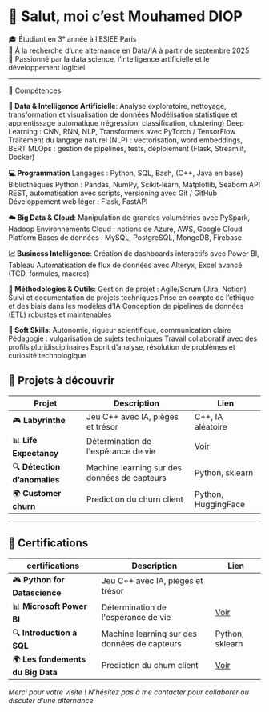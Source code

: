 # 👋 Salut, moi c’est Mouhamed DIOP  

🎓 Étudiant en 3ᵉ année à l’ESIEE Paris  
💼 À la recherche d’une alternance en Data/IA à partir de septembre 2025  
🧠 Passionné par la data science, l’intelligence artificielle et le développement logiciel

---

📌 Compétences

**🧠 Data & Intelligence Artificielle**:
Analyse exploratoire, nettoyage, transformation et visualisation de données
Modélisation statistique et apprentissage automatique (régression, classification, clustering)
Deep Learning : CNN, RNN, NLP, Transformers avec PyTorch / TensorFlow
Traitement du langage naturel (NLP) : vectorisation, word embeddings, BERT
MLOps : gestion de pipelines, tests, déploiement (Flask, Streamlit, Docker)

**💻 Programmation**
Langages : Python, SQL, Bash, (C++, Java en base)
Bibliothèques Python : Pandas, NumPy, Scikit-learn, Matplotlib, Seaborn
API REST, automatisation avec scripts, versioning avec Git / GitHub
Développement web léger : Flask, FastAPI

**☁️ Big Data & Cloud**:
Manipulation de grandes volumétries avec PySpark, Hadoop
Environnements Cloud : notions de Azure, AWS, Google Cloud Platform
Bases de données : MySQL, PostgreSQL, MongoDB, Firebase

**📈 Business Intelligence**:
Création de dashboards interactifs avec Power BI, Tableau
Automatisation de flux de données avec Alteryx, Excel avancé (TCD, formules, macros)

**🔧 Méthodologies & Outils**:
Gestion de projet : Agile/Scrum (Jira, Notion)
Suivi et documentation de projets techniques
Prise en compte de l’éthique et des biais dans les modèles d’IA
Conception de pipelines de données (ETL) robustes et maintenables

**🤝 Soft Skills**:
Autonomie, rigueur scientifique, communication claire
Pédagogie : vulgarisation de sujets techniques
Travail collaboratif avec des profils pluridisciplinaires
Esprit d’analyse, résolution de problèmes et curiosité technologique


## 📁 Projets à découvrir

| Projet | Description | Lien |
|--------|-------------|--------------|
| 🎮 **Labyrinthe** | Jeu C++ avec IA, pièges et trésor | C++, IA aléatoire | [Voir]( |
| 📊 **Life Expectancy** | Détermination de l'espérance de vie |[Voir](https://github.com/mouhamed-diop8/Projet-1-Life-expectancy) |                      |
| 🔍 **Détection d’anomalies** | Machine learning sur des données de capteurs | Python, sklearn | [Voir](https://github.com/...) |
| 🌍 **Customer churn** | Prediction du churn client| Python, HuggingFace | [Voir](https://github.com/...) |

---

## 📜 Certifications




| certifications|    Description     | Lien |
|--------|--------------------|--------------|
| 🎮 **Python for Datascience** | Jeu C++ avec IA, pièges et trésor | | [Voir]( |
| 📊 **Microsoft Power BI** | Détermination de l'espérance de vie |[Voir](https://github.com/mouhamed-diop8/Projet-1-Life-expectancy) |                      |
| 🔍 **Introduction à SQL** | Machine learning sur des données de capteurs | Python, sklearn | [Voir](https://github.com/...) |
| 🌍 **Les fondements du Big Data** | Prediction du churn client| [Voir](https://github.com/mouhamed-diop8/Certifications/blob/main/CertificateOfCompletion_Les%20fondements%20du%20big%20data-2.pdf) |



*Merci pour votre visite ! N'hésitez pas à me contacter pour collaborer ou discuter d’une alternance.*

